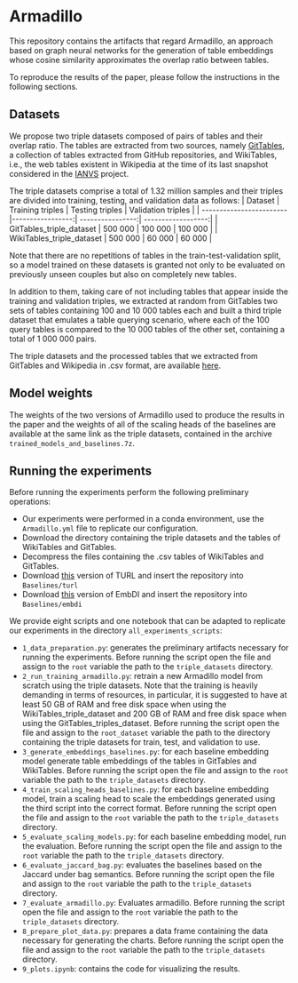 # Armadillo
This repository contains the artifacts that regard Armadillo, an approach based on graph neural networks for the generation of table embeddings whose cosine similarity approximates the overlap ratio between tables.

To reproduce the results of the paper, please follow the instructions in the following sections.

## Datasets
We propose two triple datasets composed of pairs of tables and their overlap ratio. The tables are extracted from two sources, namely [GitTables](https://gittables.github.io/), a collection of tables extracted from GitHub repositories, and WikiTables, i.e., the web tables existent in Wikipedia at the time of its last snapshot considered in the [IANVS](https://hpi.de/naumann/projects/data-profiling-and-analytics/change-exploration.html) project. 

The triple datasets comprise a total of 1.32 million samples and their triples are divided into training, testing, and validation data as follows:
| Dataset                  | Training triples | Testing triples  | Validation triples | 
| ------------------------ |-----------------:| ----------------:| ------------------:|
| GitTables_triple_dataset | 500 000          | 100 000          | 100 000            |
| WikiTables_triple_dataset  | 500 000          | 60 000           | 60 000             |

Note that there are no repetitions of tables in the train-test-validation split, so a model trained on these datasets is granted not only to be evaluated on previously unseen couples but also on completely new tables.

In addition to them, taking care of not including tables that appear inside the training and validation triples, we extracted at random from GitTables two sets of tables containing 100 and 10 000 tables each and built a third triple dataset that emulates a table querying scenario, where each of the 100 query tables is compared to the 10 000 tables of the other set, containing a total of 1 000 000 pairs.

The triple datasets and the processed tables that we extracted from GitTables and Wikipedia in .csv format, are available [here](https://my.hidrive.com/share/6tuees3os3). 

## Model weights
The weights of the two versions of Armadillo used to produce the results in the paper and the weights of all of the scaling heads of the baselines are available at the same link as the triple datasets, contained in the archive `trained_models_and_baselines.7z`.

## Running the experiments
Before running the experiments perform the following preliminary operations:
* Our experiments were performed in a conda environment, use the `Armadillo.yml` file to replicate our configuration.
* Download the directory containing the triple datasets and the tables of WikiTables and GitTables.
* Decompress the files containing the .csv tables of WikiTables and GitTables.
* Download [this]() version of TURL and insert the repository into `Baselines/turl`
* Download [this]() version of EmbDI and insert the repository into `Baselines/embdi`

We provide eight scripts and one notebook that can be adapted to replicate our experiments in the directory `all_experiments_scripts`:
* `1_data_preparation.py`: generates the preliminary artifacts necessary for running the experiments. Before running the script open the file and assign to the `root` variable the path to the `triple_datasets` directory.
* `2_run_training_armadillo.py`: retrain a new Armadillo model from scratch using the triple datasets. Note that the training is heavily demanding in terms of resources, in particular, it is suggested to have at least 50 GB of RAM and free disk space when using the WikiTables_triple_dataset and 200 GB of RAM and free disk space when using the GitTables_triples_dataset. Before running the script open the file and assign to the `root_dataset` variable the path to the directory containing the triple datasets for train, test, and validation to use. 
* `3_generate_embeddings_baselines.py`: for each baseline embedding model generate table embeddings of the tables in GitTables and WikiTables. Before running the script open the file and assign to the `root` variable the path to the `triple_datasets` directory.
* `4_train_scaling_heads_baselines.py`: for each baseline embedding model, train a scaling head to scale the embeddings generated using the third script into the correct format. Before running the script open the file and assign to the `root` variable the path to the `triple_datasets` directory.
* `5_evaluate_scaling_models.py`: for each baseline embedding model, run the evaluation. Before running the script open the file and assign to the `root` variable the path to the `triple_datasets` directory.
* `6_evaluate_jaccard_bag.py`: evaluates the baselines based on the Jaccard under bag semantics. Before running the script open the file and assign to the `root` variable the path to the `triple_datasets` directory.
* `7_evaluate_armadillo.py`: Evaluates armadillo. Before running the script open the file and assign to the `root` variable the path to the `triple_datasets` directory.
* `8_prepare_plot_data.py`: prepares a data frame containing the data necessary for generating the charts. Before running the script open the file and assign to the `root` variable the path to the `triple_datasets` directory.
* `9_plots.ipynb`: contains the code for visualizing the results.
